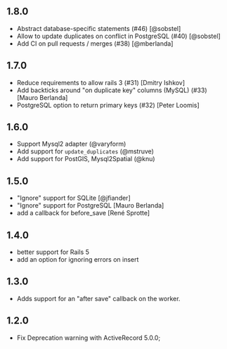 1.8.0
-----
- Abstract database-specific statements (#46) [@sobstel]
- Allow to update duplicates on conflict in PostgreSQL (#40) [@sobstel]
- Add CI on pull requests / merges (#38) [@mberlanda]

1.7.0
-----

- Reduce requirements to allow rails 3 (#31) [Dmitry Ishkov]
- Add backticks around "on duplicate key" columns (MySQL) (#33) [Mauro Berlanda]
- PostgreSQL option to return primary keys (#32) [Peter Loomis]

1.6.0
-----

- Support Mysql2 adapter (@varyform)
- Add support for `update_duplicates` (@mstruve)
- Add support for PostGIS, Mysql2Spatial (@knu)

1.5.0
-----

- "Ignore" support for SQLite [@jfiander]
- "Ignore" support for PostgreSQL [Mauro Berlanda]
- add a callback for before_save [René Sprotte]

1.4.0
-----

- better support for Rails 5
- add an option for ignoring errors on insert

1.3.0
-----

- Adds support for an "after save" callback on the worker.

1.2.0
-----

- Fix Deprecation warning with ActiveRecord 5.0.0;
